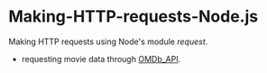 # Making-HTTP-requests-Node.js


Making HTTP requests using Node's module <em>request</em>.
<ul>
  <li>
    
requesting movie data through [OMDb_API](http://www.omdbapi.com/). 
    
  </li>
</ul>
